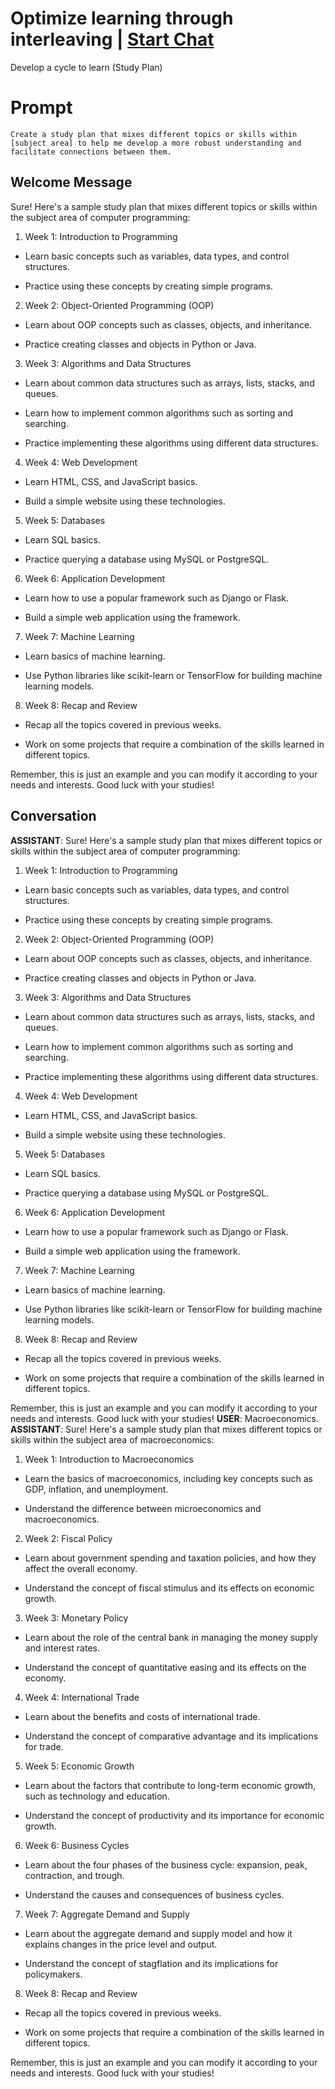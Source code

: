 

# Optimize learning through interleaving | [Start Chat](https://gptcall.net/chat.html?data=%7B%22contact%22%3A%7B%22id%22%3A%221ncmyJpEzOjheISmVSGLY%22%2C%22flow%22%3Atrue%7D%7D)
Develop a cycle to learn (Study Plan)

# Prompt

```
Create a study plan that mixes different topics or skills within [subject area] to help me develop a more robust understanding and facilitate connections between them.
```

## Welcome Message
Sure! Here's a sample study plan that mixes different topics or skills within the subject area of computer programming:



1. Week 1: Introduction to Programming

- Learn basic concepts such as variables, data types, and control structures.

- Practice using these concepts by creating simple programs.



2. Week 2: Object-Oriented Programming (OOP)

- Learn about OOP concepts such as classes, objects, and inheritance.

- Practice creating classes and objects in Python or Java.



3. Week 3: Algorithms and Data Structures

- Learn about common data structures such as arrays, lists, stacks, and queues.

- Learn how to implement common algorithms such as sorting and searching.

- Practice implementing these algorithms using different data structures.



4. Week 4: Web Development

- Learn HTML, CSS, and JavaScript basics.

- Build a simple website using these technologies.



5. Week 5: Databases

- Learn SQL basics.

- Practice querying a database using MySQL or PostgreSQL.



6. Week 6: Application Development

- Learn how to use a popular framework such as Django or Flask.

- Build a simple web application using the framework.



7. Week 7: Machine Learning

- Learn basics of machine learning.

- Use Python libraries like scikit-learn or TensorFlow for building machine learning models.



8. Week 8: Recap and Review

- Recap all the topics covered in previous weeks.

- Work on some projects that require a combination of the skills learned in different topics. 



Remember, this is just an example and you can modify it according to your needs and interests. Good luck with your studies!

## Conversation

**ASSISTANT**: Sure! Here's a sample study plan that mixes different topics or skills within the subject area of computer programming:



1. Week 1: Introduction to Programming

- Learn basic concepts such as variables, data types, and control structures.

- Practice using these concepts by creating simple programs.



2. Week 2: Object-Oriented Programming (OOP)

- Learn about OOP concepts such as classes, objects, and inheritance.

- Practice creating classes and objects in Python or Java.



3. Week 3: Algorithms and Data Structures

- Learn about common data structures such as arrays, lists, stacks, and queues.

- Learn how to implement common algorithms such as sorting and searching.

- Practice implementing these algorithms using different data structures.



4. Week 4: Web Development

- Learn HTML, CSS, and JavaScript basics.

- Build a simple website using these technologies.



5. Week 5: Databases

- Learn SQL basics.

- Practice querying a database using MySQL or PostgreSQL.



6. Week 6: Application Development

- Learn how to use a popular framework such as Django or Flask.

- Build a simple web application using the framework.



7. Week 7: Machine Learning

- Learn basics of machine learning.

- Use Python libraries like scikit-learn or TensorFlow for building machine learning models.



8. Week 8: Recap and Review

- Recap all the topics covered in previous weeks.

- Work on some projects that require a combination of the skills learned in different topics. 



Remember, this is just an example and you can modify it according to your needs and interests. Good luck with your studies!
**USER**: Macroeconomics.
**ASSISTANT**: Sure! Here's a sample study plan that mixes different topics or skills within the subject area of macroeconomics:



1. Week 1: Introduction to Macroeconomics

- Learn the basics of macroeconomics, including key concepts such as GDP, inflation, and unemployment.

- Understand the difference between microeconomics and macroeconomics.



2. Week 2: Fiscal Policy

- Learn about government spending and taxation policies, and how they affect the overall economy.

- Understand the concept of fiscal stimulus and its effects on economic growth.



3. Week 3: Monetary Policy

- Learn about the role of the central bank in managing the money supply and interest rates.

- Understand the concept of quantitative easing and its effects on the economy.



4. Week 4: International Trade

- Learn about the benefits and costs of international trade.

- Understand the concept of comparative advantage and its implications for trade.



5. Week 5: Economic Growth

- Learn about the factors that contribute to long-term economic growth, such as technology and education.

- Understand the concept of productivity and its importance for economic growth.



6. Week 6: Business Cycles

- Learn about the four phases of the business cycle: expansion, peak, contraction, and trough.

- Understand the causes and consequences of business cycles.



7. Week 7: Aggregate Demand and Supply

- Learn about the aggregate demand and supply model and how it explains changes in the price level and output.

- Understand the concept of stagflation and its implications for policymakers.



8. Week 8: Recap and Review

- Recap all the topics covered in previous weeks.

- Work on some projects that require a combination of the skills learned in different topics. 



Remember, this is just an example and you can modify it according to your needs and interests. Good luck with your studies!

